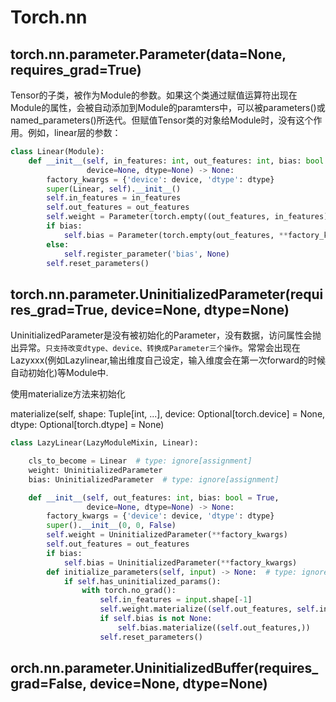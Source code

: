 # Torch.nn

## torch.nn.parameter.Parameter(data=None, requires_grad=True)

Tensor的子类，被作为Module的参数。如果这个类通过赋值运算符出现在Module的属性，会被自动添加到Module的paramters中，可以被parameters()或named_parameters()所迭代。但赋值Tensor类的对象给Module时，没有这个作用。例如，linear层的参数：

```python
class Linear(Module):
    def __init__(self, in_features: int, out_features: int, bias: bool = True,
                 device=None, dtype=None) -> None:
        factory_kwargs = {'device': device, 'dtype': dtype}
        super(Linear, self).__init__()
        self.in_features = in_features
        self.out_features = out_features
        self.weight = Parameter(torch.empty((out_features, in_features), **factory_kwargs))
        if bias:
            self.bias = Parameter(torch.empty(out_features, **factory_kwargs))
        else:
            self.register_parameter('bias', None)
        self.reset_parameters()
```



## torch.nn.parameter.UninitializedParameter(requires_grad=True, device=None, dtype=None)

UninitializedParameter是没有被初始化的Parameter，没有数据，访问属性会抛出异常。`只支持改变dtype、device、转换成Parameter三个操作`。常常会出现在Lazyxxx(例如Lazylinear,输出维度自己设定，输入维度会在第一次forward的时候自动初始化)等Module中.

使用materialize方法来初始化

materialize(self, shape: Tuple[int, ...], device: Optional[torch.device] = None, dtype: Optional[torch.dtype] = None)

```python
class LazyLinear(LazyModuleMixin, Linear):

    cls_to_become = Linear  # type: ignore[assignment]
    weight: UninitializedParameter
    bias: UninitializedParameter  # type: ignore[assignment]

    def __init__(self, out_features: int, bias: bool = True,
                 device=None, dtype=None) -> None:
        factory_kwargs = {'device': device, 'dtype': dtype}
        super().__init__(0, 0, False)
        self.weight = UninitializedParameter(**factory_kwargs)
        self.out_features = out_features
        if bias:
            self.bias = UninitializedParameter(**factory_kwargs)
        def initialize_parameters(self, input) -> None:  # type: ignore[override]
            if self.has_uninitialized_params():
                with torch.no_grad():
                    self.in_features = input.shape[-1]
                    self.weight.materialize((self.out_features, self.in_features))
                    if self.bias is not None:
                        self.bias.materialize((self.out_features,))
                    self.reset_parameters()
```

## orch.nn.parameter.UninitializedBuffer(requires_grad=False, device=None, dtype=None)

